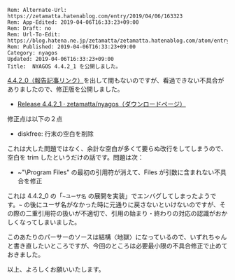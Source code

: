 ```header
Rem: Alternate-Url: https://zetamatta.hatenablog.com/entry/2019/04/06/163323
Rem: App-Edited: 2019-04-06T16:33:23+09:00
Rem: Draft: no
Rem: Url-To-Edit: https://blog.hatena.ne.jp/zetamatta/zetamatta.hatenablog.com/atom/entry/17680117127009195333
Rem: Published: 2019-04-06T16:33:23+09:00
Category: nyagos
Updated: 2019-04-06T16:33:23+09:00
Title:  NYAGOS 4.4.2_1 を公開しました。
```
[4.4.2_0（報告記事リンク）](http://zetamatta.hatenablog.com/entry/2019/04/04/001721)を出して間もないのですが、看過できない不具合がありましたので、修正版を公開しました。

* [Release 4.4.2_1 · zetamatta/nyagos（ダウンロードページ）](https://github.com/zetamatta/nyagos/releases/tag/4.4.2_1)

修正点は以下の２点

* diskfree: 行末の空白を削除

これは大した問題ではなく、余計な空白が多くて要らぬ改行をしてしまうので、空白を trim したというだけの話です。問題は次：

* ~"\Program Files" の最初の引用符が消えて、Files が引数に含まれない不具合を修正

これは 4.4.2_0 の「`~ユーザ名` の展開を実装」でエンバグしてしまったようです。`~` の後にユーザ名がなかった時に元通りに戻さないといけないのですが、その際の二重引用符の扱いが不適切で、引用の始まり・終わりの対応の認識がおかしくなってしまいました。

このあたりのパーサーのソースは結構〈地獄〉になっているので、いずれちゃんと書き直したいところですが、今回のところは必要最小限の不具合修正で止めておきました。

以上、よろしくお願いいたします。
